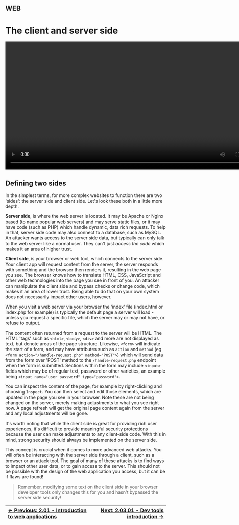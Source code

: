 ## WEB

# The client and server side

<div align="center">
  <video src="https://github.com/alphyos/Cyberstart-2023/assets/116646389/32ca853d-9a13-4ab0-8e9f-62acf1cc43e6" width="800" />
</div>

## Defining two sides

In the simplest terms, for more complex websites to function there
are two 'sides': the server side and client side. Let's look these both
in a little more depth.

**Server side**, is where the web server is located. It
may be Apache or Nginx based (to name popular web servers) and may serve
 static files, or it may have code (such as PHP) which handle dynamic,
data rich requests. To help in that, server side code may also connect
to a database, such as MySQL. An attacker wants access to the server
side data, but typically can only talk to the web server like a normal
user. They can't just *access the code* which makes it an area of higher trust.

**Client side**, is your browser or web tool, which
connects to the server side. Your client app will request content from
the server, the server responds with something and the browser then
renders it, resulting in the web page you see. The browser knows how to
translate HTML, CSS, JavaScript and other web technologies into the page
 you see in front of you. An attacker can manipulate the client side and
 bypass checks or change code, which makes it an area of lower trust.
Being able to do that on your own system does not necessarily impact
other users, however.

When you visit a web server via your browser the 'index' file
(index.html or index.php for example) is typically the default page a
server will load - unless you request a specific file, which the server
may or may not have, or refuse to output.

The content often returned from a request to the server will be HTML. The HTML 'tags' such as `<html>`, `<body>`, `<div>` and more are not displayed as text, but denote areas of the page structure. Likewise, `<form>` will indicate the start of a form, and may have attributes such as `action` and `method` (eg `<form action="/handle-request.php" method="POST">`) which will send data from the form over 'POST' method to the `/handle-request.php` endpoint when the form is submitted. Sections within the form may include `<input>` fields which may be of regular text, password or other varieties, an example being `<input name="user_password" type="password">`.

You can inspect the content of the page, for example by right-clicking and choosing `Inspect`.
 You can then select and edit those elements, which are updated in the
page you see in your browser. Note these are not being changed on the
server, merely making adjustments to what you see right now. A page
refresh will get the original page content again from the server and any
 local adjustments will be gone.

It's worth noting that while the client side is great for providing rich
 user experiences, it's difficult to provide meaningful security
protections because the user can make adjustments to any client-side
code. With this in mind, strong security should always be implemented on
 the server side.

This concept is crucial when it comes to more advanced web attacks.
You will often be interacting with the server side through a client,
such as a browser or an attack tool. The goal of many of these attacks
is to find ways to impact other user data, or to gain access to the
server. This should not be possible with the design of the web
application you access, but it can be if flaws are found!

> Remember, modifying some text on the client side in your browser
> developer tools only changes this for you and hasn't bypassed the server
> side security!

<div align="center">

[← Previous: 2.01 - Introduction to web applications](IntroductionToWebApplications2.1.md) | [Next: 2.03.01 - Dev tools introduction →](DevToolsIntroduction2.3.1.md)
:-|-:
